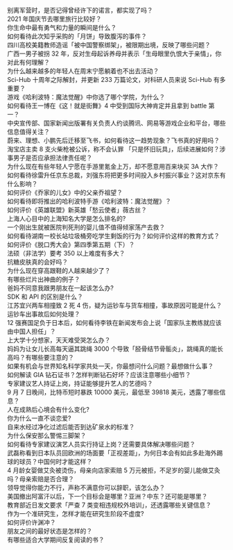 别离军营时，是否记得曾经许下的诺言，都实现了吗？  
2021 年国庆节去哪里旅行比较好？  
你生命中最有勇气和力量的瞬间是什么？  
如何看待此次知乎采购的「月饼」导致腹泻的事件？  
四川高校美籍教师造谣「被中国警察绑架」，被限期出境，反映了哪些问题？  
广西一男子被拐 32 年，反对生母起诉养母并表示「生母眼里仇恨大于亲情」，你对此有何理解？  
为什么越来越多的年轻人在周末宁愿躺着也不出去活动？  
Sci-Hub 十周年之际解封，并更新 233 万篇论文，对科研人员来说 Sci-Hub 有多重要？  
游戏《哈利波特：魔法觉醒》中你选了哪个学院，为什么？  
如何看待王一博在《这！就是街舞》4 中受到国际大神肯定并且拿到 battle 第一？  
中央宣传部、国家新闻出版署有关负责人约谈腾讯、网易等游戏企业和平台，哪些信息值得关注？  
蔚来、理想、小鹏先后迁移至飞书，如何看待这一趋势现象？飞书真的好用吗？  
淘宝店主卖 8 支火柴枪被公诉，称不会认罪 「只是怀旧玩具」，后续进展如何？涉事男子是否应承担法律责任呢？  
为什么现在有些年轻人宁愿在手游里氪金上万，却不愿意用百来块买 3A 大作？  
如何看待徐雷升任京东总裁，刘强东将把更多时间投入乡村振兴事业？这对京东有什么影响？  
如何评价《乔家的儿女》中的父亲乔祖望？  
如何看待即将推出的哈利波特手游《哈利波特：魔法觉醒》？  
如何评价《英雄联盟》新英雄「愁云使者」薇古丝？  
上海人心目中的上海知名大学是怎么排名的?  
一个刚出生就被医院判死刑的婴儿值不值得倾家荡产去救？  
如何看待湖南一校长站垃圾桶旁吃学生剩饭的行为？如何评价这样的教育方式？  
如何评价《脱口秀大会》第四季第五期（下）？  
法硕（非法学）要考 350 以上难度有多大？  
抗糖皮肤真的会好吗？  
为什么现在穿高跟鞋的人越来越少了？  
有哪些烂片出神曲的例子？  
爸妈不同意我跟男朋友在一起该怎么办?  
SDK 和 API 的区别是什么？  
江苏宜兴两车相撞致 2 死 4 伤，疑为运钞车与货车相撞，事故原因可能是什么？运钞车出事故后如何处理？  
12 强赛国足负于日本后，如何看待李铁在新闻发布会上说「国家队主教练就应该由中国人担任」？  
上大学十分想家，天天难受哭怎么办？  
妈妈为让女儿长高每天逼其跳绳 3000 个导致「胫骨结节骨骺炎」，跳绳真的能长高吗？有哪些要注意的？  
如果有机会与世界知名科学家共处一天，你最想问什么问题？最想做什么事？  
如何解读 GIA 钻石证书？怎样判断钻石好坏？应该注意哪些小细节？  
专家建议艺人持证上岗，持证能够提升艺人的艺德吗？  
9 月 7 日晚间，比特币短时暴跌 10000 美元，最低至  39818 美元，透露了哪些信息？  
人在成熟后心境会有什么变化?  
你为什么一直不谈恋爱?  
自来水经过净化过滤后能否到达矿泉水的标准？  
为什么保安那么警惕三脚架？  
如何看待专家建议演艺人员实行持证上岗？还需要具体解决哪些问题？  
武磊称看到日本队员回欧洲的场面要「正视差距」，为何日本会有如此多赴海外踢球的球员？中国何时才能这样？  
4 月龄女婴做艾灸被烫伤，母亲向店家索赔 5 万元被拒，不足岁的婴儿能做艾灸吗？母亲索赔是否合理？  
领导觉得你能力不行，声称不满意你可以辞职，该怎么办？  
美国撤出阿富汗以后，下一个目标会是哪里？亚洲？中东？还可能是哪里？  
教育部近日发文要求「严查 7 类变相违规校外培训」，还透露哪些关键信息？  
作为一个准研究生，怎样才能在研究生阶段不虚度?  
如何评价许渊冲？  
朋友之间的最好状态是怎样的？  
有哪些适合大学期间反复阅读的书？  
